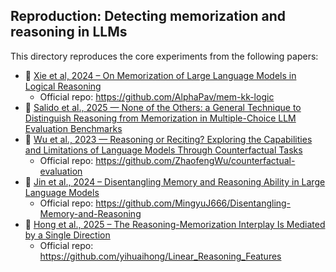 ## Reproduction: Detecting memorization and reasoning in LLMs

This directory reproduces the core experiments from the following papers:
- 📄 [Xie et al, 2024 – On Memorization of Large Language Models in Logical Reasoning](https://arxiv.org/abs/2410.23123)
    - Official repo: https://github.com/AlphaPav/mem-kk-logic
- 📄 [Salido et al., 2025 — None of the Others: a General Technique to Distinguish Reasoning from Memorization in Multiple-Choice LLM Evaluation Benchmarks](https://arxiv.org/abs/2502.12896)
- 📄 [Wu et al., 2023 — Reasoning or Reciting? Exploring the Capabilities and Limitations of Language Models Through Counterfactual Tasks](https://arxiv.org/abs/2307.02477)
    - Official repo: https://github.com/ZhaofengWu/counterfactual-evaluation 
- 📄 [Jin et al., 2024 – Disentangling Memory and Reasoning Ability in Large Language Models](https://arxiv.org/abs/2411.13504)
    - Official repo: https://github.com/MingyuJ666/Disentangling-Memory-and-Reasoning
- 📄 [Hong et al., 2025 – The Reasoning-Memorization Interplay Is Mediated by a Single Direction](https://arxiv.org/abs/2503.23084)
    - Official repo: https://github.com/yihuaihong/Linear_Reasoning_Features



